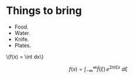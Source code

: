 # Things to bring

* Food.
* Water.
* Knife.
* Plates.

\\(f(x) = \int dx\\)

$$
f(x) = \int_{-\infty}^\infty \hat f(\xi)\,e^{2 \pi i \xi x} \ d\xi
$$